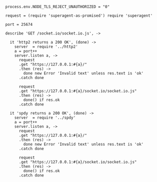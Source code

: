     process.env.NODE_TLS_REJECT_UNAUTHORIZED = "0"

    request = (require 'superagent-as-promised') require 'superagent'

    port = 25674

    describe 'GET /socket.io/socket.io.js', ->

      it 'http2 returns a 200 OK', (done) ->
        server  = require '../http2'
        a = port++
        server.listen a, ->
          request
          .get "https://127.0.0.1:#{a}/"
          .then (res) ->
            done new Error 'Invalid text' unless res.text is 'ok'
          .catch done

          request
          .get "https://127.0.0.1:#{a}/socket.io/socket.io.js"
          .then (res) ->
            done() if res.ok
          .catch done

      it 'spdy returns a 200 OK', (done) ->
        server  = require '../spdy'
        a = port++
        server.listen a, ->
          request
          .get "https://127.0.0.1:#{a}/"
          .then (res) ->
            done new Error 'Invalid text' unless res.text is 'ok'
          .catch done

          request
          .get "https://127.0.0.1:#{a}/socket.io/socket.io.js"
          .then (res) ->
            done() if res.ok
          .catch done
